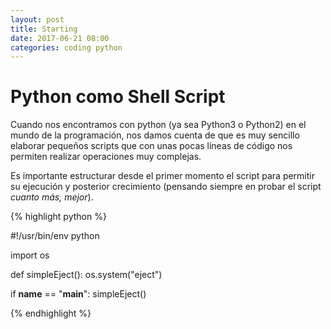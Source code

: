 ```yaml
---
layout: post
title: Starting
date: 2017-06-21 08:00
categories: coding python
---
```


# Python como Shell Script

Cuando nos encontramos con python (ya sea Python3 o Python2) en el mundo de la programación, nos damos cuenta de que es muy sencillo elaborar pequeños scripts que con unas pocas líneas de código nos permiten realizar operaciones muy complejas.

Es importante estructurar desde el primer momento el script para permitir su ejecución y posterior crecimiento (pensando siempre en probar el script *cuanto más, mejor*).

{% highlight python %}

#!/usr/bin/env python

import os

def simpleEject():
	os.system("eject")

if __name__ == "__main__":
	simpleEject()

{% endhighlight %}
